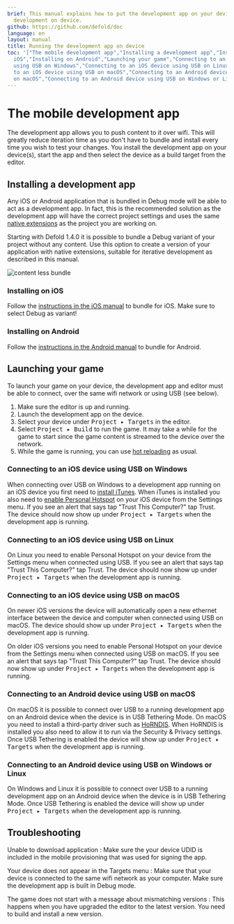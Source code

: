 ```yaml
---
brief: This manual explains how to put the development app on your device for iterative
  development on device.
github: https://github.com/defold/doc
language: en
layout: manual
title: Running the development app on device
toc: '["The mobile development app","Installing a development app","Installing on
  iOS","Installing on Android","Launching your game","Connecting to an iOS device
  using USB on Windows","Connecting to an iOS device using USB on Linux","Connecting
  to an iOS device using USB on macOS","Connecting to an Android device using USB
  on macOS","Connecting to an Android device using USB on Windows or Linux","Troubleshooting"]'
---
```


# The mobile development app

The development app allows you to push content to it over wifi. This will greatly reduce iteration time as you don't have to bundle and install every time you wish to test your changes. You install the development app on your device(s), start the app and then select the device as a build target from the editor.

## Installing a development app

Any iOS or Android application that is bundled in Debug mode will be able to act as a development app. In fact, this is the recommended solution as the development app will have the correct project settings and uses the same [native extensions](/manuals/extensions/) as the project you are working on. 

Starting with Defold 1.4.0 it is possible to bundle a Debug variant of your project without any content. Use this option to create a version of your application with native extensions, suitable for iterative development as described in this manual.

![content less bundle](../images/dev-app/contentless-bundle.png)

### Installing on iOS

Follow the [instructions in the iOS manual](/manuals/ios/#creating-an-ios-application-bundle) to bundle for iOS. Make sure to select Debug as variant!

### Installing on Android

Follow the [instructions in the Android manual](https://defold.com/manuals/android/#creating-an-android-application-bundle) to bundle for Android.

## Launching your game

To launch your game on your device, the development app and editor must be able to connect, over the same wifi network or using USB (see below).

1. Make sure the editor is up and running.
2. Launch the development app on the device.
3. Select your device under <kbd>Project ▸ Targets</kbd> in the editor.
4. Select <kbd>Project ▸ Build</kbd> to run the game. It may take a while for the game to start since the game content is streamed to the device over the network.
5. While the game is running, you can use [hot reloading](/manuals/hot-reload/) as usual.

### Connecting to an iOS device using USB on Windows

When connecting over USB on Windows to a development app running on an iOS device you first need to [install iTunes](https://www.apple.com/lae/itunes/download/). When iTunes is installed you also need to [enable Personal Hotspot](https://support.apple.com/en-us/HT204023) on your iOS device from the Settings menu. If you see an alert that says tap "Trust This Computer?" tap Trust. The device should now show up under <kbd>Project ▸ Targets</kbd> when the development app is running.

### Connecting to an iOS device using USB on Linux

On Linux you need to enable Personal Hotspot on your device from the Settings menu when connected using USB. If you see an alert that says tap "Trust This Computer?" tap Trust. The device should now show up under <kbd>Project ▸ Targets</kbd> when the development app is running.

### Connecting to an iOS device using USB on macOS

On newer iOS versions the device will automatically open a new ethernet interface between the device and computer when connected using USB on macOS. The device should show up under <kbd>Project ▸ Targets</kbd> when the development app is running.

On older iOS versions you need to enable Personal Hotspot on your device from the Settings menu when connected using USB on macOS. If you see an alert that says tap "Trust This Computer?" tap Trust. The device should now show up under <kbd>Project ▸ Targets</kbd> when the development app is running.

### Connecting to an Android device using USB on macOS

On macOS it is possible to connect over USB to a running development app on an Android device when the device is in USB Tethering Mode. On macOS you need to install a third-party driver such as [HoRNDIS](https://joshuawise.com/horndis#available_versions). When HoRNDIS is installed you also need to allow it to run via the Security & Privacy settings. Once USB Tethering is enabled the device will show up under <kbd>Project ▸ Targets</kbd> when the development app is running.

### Connecting to an Android device using USB on Windows or Linux

On Windows and Linux it is possible to connect over USB to a running development app on an Android device when the device is in USB Tethering Mode. Once USB Tethering is enabled the device will show up under <kbd>Project ▸ Targets</kbd> when the development app is running.

## Troubleshooting

Unable to download application
: Make sure the your device UDID is included in the mobile provisioning that was used for signing the app.

Your device does not appear in the Targets menu
: Make sure that your device is connected to the same wifi network as your computer. Make sure the development app is built in Debug mode.

The game does not start with a message about mismatching versions
: This happens when you have upgraded the editor to the latest version. You need to build and install a new version.
